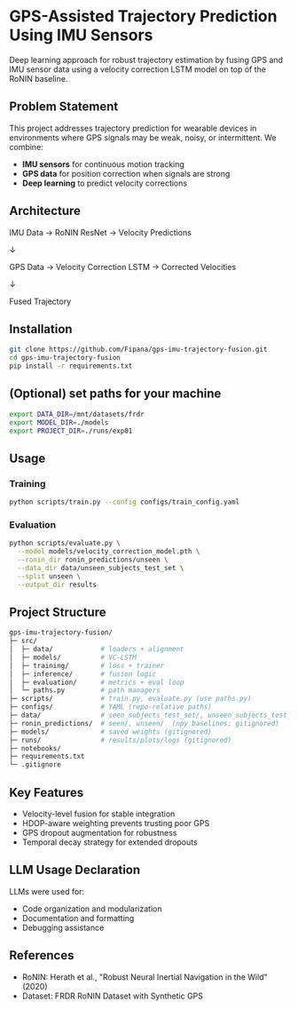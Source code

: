 # GPS-Assisted Trajectory Prediction Using IMU Sensors

Deep learning approach for robust trajectory estimation by fusing GPS and IMU sensor data using a velocity correction LSTM model on top of the RoNIN baseline.

## Problem Statement

This project addresses trajectory prediction for wearable devices in environments where GPS signals may be weak, noisy, or intermittent. We combine:
- **IMU sensors** for continuous motion tracking
- **GPS data** for position correction when signals are strong
- **Deep learning** to predict velocity corrections

## Architecture
IMU Data → RoNIN ResNet → Velocity Predictions

↓

GPS Data → Velocity Correction LSTM → Corrected Velocities

↓

Fused Trajectory 


## Installation
```bash
git clone https://github.com/Fipana/gps-imu-trajectory-fusion.git
cd gps-imu-trajectory-fusion
pip install -r requirements.txt
```

## (Optional) set paths for your machine
```bash
export DATA_DIR=/mnt/datasets/frdr
export MODEL_DIR=./models
export PROJECT_DIR=./runs/exp01

```

## Usage

### Training
```bash
python scripts/train.py --config configs/train_config.yaml
```

### Evaluation
```bash
python scripts/evaluate.py \
  --model models/velocity_correction_model.pth \
  --ronin_dir ronin_predictions/unseen \
  --data_dir data/unseen_subjects_test_set \
  --split unseen \
  --output_dir results
```


## Project Structure
```bash
gps-imu-trajectory-fusion/
├─ src/
│  ├─ data/            # loaders + alignment
│  ├─ models/          # VC-LSTM
│  ├─ training/        # loss + trainer
│  ├─ inference/       # fusion logic
│  ├─ evaluation/      # metrics + eval loop
│  └─ paths.py         # path managers
├─ scripts/            # train.py, evaluate.py (use paths.py)
├─ configs/            # YAML (repo-relative paths)
├─ data/               # seen_subjects_test_set/, unseen_subjects_test_set
├─ ronin_predictions/  # seen/, unseen/  (npy baselines; gitignored)
├─ models/             # saved weights (gitignored)
├─ runs/               # results/plots/logs (gitignored)
├─ notebooks/
├─ requirements.txt
└─ .gitignore

```

## Key Features

- Velocity-level fusion for stable integration
- HDOP-aware weighting prevents trusting poor GPS
- GPS dropout augmentation for robustness
- Temporal decay strategy for extended dropouts

## LLM Usage Declaration
LLMs were used for:

- Code organization and modularization
- Documentation and formatting
- Debugging assistance

## References

- RoNIN: Herath et al., "Robust Neural Inertial Navigation in the Wild" (2020)
- Dataset: FRDR RoNIN Dataset with Synthetic GPS
